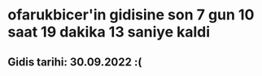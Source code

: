 # ofarukbicer'in gidisine son 7 gun 10 saat 19 dakika 13 saniye kaldi

## Gidis tarihi: 30.09.2022 :(